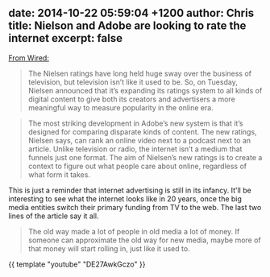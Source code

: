 date: 2014-10-22 05:59:04 +1200
author: Chris
title: Nielson and Adobe are looking to rate the internet
excerpt: false
----

[From Wired:](http://www.wired.com/2014/10/nielsen-will-soon-rate-everything-web-videos-articles/)

>The Nielsen ratings have long held huge sway over the business of television, but television isn’t like it used to be. So, on Tuesday, Nielsen announced that it’s expanding its ratings system to all kinds of digital content to give both its creators and advertisers a more meaningful way to measure popularity in the online era.

>The most striking development in Adobe’s new system is that it’s designed for comparing disparate kinds of content. The new ratings, Nielsen says, can rank an online video next to a podcast next to an article. Unlike television or radio, the internet isn’t a medium that funnels just one format. The aim of Nielsen’s new ratings is to create a context to figure out what people care about online, regardless of what form it takes.

This is just a reminder that internet advertising is still in its infancy. It'll be interesting to see what the internet looks like in 20 years, once the big media entities switch their primary funding from TV to the web. The last two lines of the article say it all. 

>The old way made a lot of people in old media a lot of money. If someone can approximate the old way for new media, maybe more of that money will start rolling in, just like it used to.

{{ template "youtube" "DE27AwkGczo" }}

